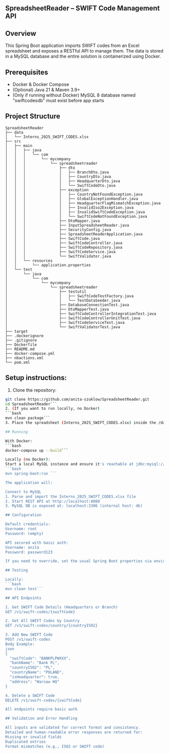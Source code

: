 ## SpreadsheetReader – SWIFT Code Management API

## Overview

This Spring Boot application imports SWIFT codes from an Excel spreadsheet and exposes a RESTful API to manage them. 
The data is stored in a MySQL database and the entire solution is containerized using Docker.

## Prerequisites

- Docker & Docker Compose
- (Optional) Java 21 & Maven 3.9+
- (Only if running without Docker) MySQL 8 database named "swiftcodesdb" must exist before app starts

## Project Structure

```plaintext
SpreadsheetReader
├── data
│   └── Interns_2025_SWIFT_CODES.xlsx
├── src
│   ├── main
│   │   ├── java
│   │   │   └── com
│   │   │       └── mycompany
│   │   │           └── spreadsheetreader
│   │   │               ├── dto
│   │   │               │   ├── BranchDto.java
│   │   │               │   ├── CountryDto.java
│   │   │               │   ├── HeadquarterDto.java
│   │   │               │   └── SwiftCodeDto.java
│   │   │               ├── exception
│   │   │               │   ├── CountryNotFoundException.java
│   │   │               │   ├── GlobalExceptionHandler.java
│   │   │               │   ├── HeadquarterFlagMismatchException.java
│   │   │               │   ├── InvalidIso2Exception.java
│   │   │               │   ├── InvalidSwiftCodeException.java
│   │   │               │   └── SwiftCodeNotFoundException.java
│   │   │               ├── DtoMapper.java
│   │   │               ├── InputSpreadsheetReader.java
│   │   │               ├── SecurityConfig.java
│   │   │               ├── SpreadsheetReaderApplication.java
│   │   │               ├── SwiftCode.java
│   │   │               ├── SwiftCodeController.java
│   │   │               ├── SwiftCodeRepository.java
│   │   │               ├── SwiftCodeService.java
│   │   │               └── SwiftValidator.java
│   │   └── resources
│   │       └── application.properties
│   └── test
│       └── java
│           └── com
│               └── mycompany
│                   └── spreadsheetreader
│                       ├── testutil
│                       │   ├── SwiftCodeTestFactory.java
│                       │   └── TestDataSeeder.java
│                       ├── DatabaseConnectionTest.java
│                       ├── DtoMapperTest.java
│                       ├── SwiftCodeControllerIntegrationTest.java
│                       ├── SwiftCodeControllerUnitTest.java
│                       ├── SwiftCodeServiceTest.java
│                       └── SwiftValidatorTest.java
├── target
├── .dockerignore
├── .gitignore
├── Dockerfile
├── README.md
├── docker-compose.yml
├── nbactions.xml
└── pom.xml
```

## Setup instructions:

1. Clone the repository:  
```bash
git clone https://github.com/anita-szuklow/SpreadsheetReader.git
cd SpreadsheetReader```
2. (If you want to run locally, no Docker)
```bash
mvn clean package```
3. Place the spreadsheet (Interns_2025_SWIFT_CODES.xlsx) inside the /data directory of the project

## Running 

With Docker:
```bash
docker-compose up --build```

Locally (no Docker):
Start a local MySQL instance and ensure it's reachable at jdbc:mysql://localhost:3306/swiftcodesdb
```bash
mvn spring-boot:run ```

The application will:

Connect to MySQL
1. Parse and import the Interns_2025_SWIFT_CODES.xlsx file
2. Start REST API at http://localhost:8080
3. MySQL DB is exposed at: localhost:3306 (internal host: db)

## Configuration

Default credentials:
Username: root
Password: (empty)

API secured with basic auth:
Username: anita
Password: password123

If you need to override, set the usual Spring Boot properties via environment variables or application.properties

## Testing

Locally: 
```bash
mvn clean test```

## API Endpoints

1. Get SWIFT Code Details (Headquarters or Branch)
GET /v1/swift-codes/{swiftCode}

2. Get All SWIFT Codes by Country
GET /v1/swift-codes/country/{countryISO2}

3. Add New SWIFT Code
POST /v1/swift-codes
Body Example:
json
{
  "swiftCode": "BANKPLPWXXX",
  "bankName": "Bank PL",
  "countryISO2": "PL",
  "countryName": "POLAND",
  "isHeadquarter": true,
  "address": "Warsaw HQ"
}

4. Delete a SWIFT Code
DELETE /v1/swift-codes/{swiftCode}

All endpoints require basic auth

## Validation and Error Handling

All inputs are validated for correct format and consistency.
Detailed and human-readable error responses are returned for:
Missing or invalid fields
Duplicated entries
Format mismatches (e.g., ISO2 or SWIFT code)
